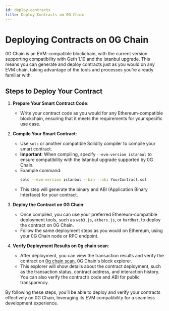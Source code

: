 ```yaml
---
id: deploy-contracts
title: Deploy Contracts on 0G Chain
---
```

# Deploying Contracts on 0G Chain

0G Chain is an EVM-compatible blockchain, with the current version supporting compatibility with Geth 1.10 and the Istanbul upgrade. This means you can generate and deploy contracts just as you would on any EVM chain, taking advantage of the tools and processes you’re already familiar with.

## Steps to Deploy Your Contract

1. **Prepare Your Smart Contract Code**:
   - Write your contract code as you would for any Ethereum-compatible blockchain, ensuring that it meets the requirements for your specific use case.

2. **Compile Your Smart Contract**:
   - Use `solc` or another compatible Solidity compiler to compile your smart contract. 
   - **Important**: When compiling, specify `--evm-version istanbul` to ensure compatibility with the Istanbul upgrade supported by 0G Chain.
   - Example command:
     ```bash
     solc --evm-version istanbul --bin --abi YourContract.sol
     ```
   - This step will generate the binary and ABI (Application Binary Interface) for your contract.

3. **Deploy the Contract on 0G Chain**:
   - Once compiled, you can use your preferred Ethereum-compatible deployment tools, such as `web3.js`, `ethers.js`, or `hardhat`, to deploy the contract on 0G Chain.
   - Follow the same deployment steps as you would on Ethereum, using your 0G Chain node or RPC endpoint.

4. **Verify Deployment Results on 0g chain scan**:
   - After deployment, you can view the transaction results and verify the contract on [0g chain scan](https://chainscan-galileo.0g.ai/), 0G Chain's block explorer.
   - This explorer will show details about the contract deployment, such as the transaction status, contract address, and interaction history. You can also verify the contract’s code and ABI for public transparency.

By following these steps, you’ll be able to deploy and verify your contracts effectively on 0G Chain, leveraging its EVM compatibility for a seamless development experience.
